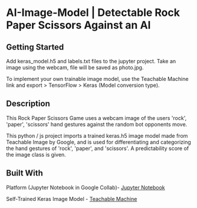 # AI-Image-Model | Detectable Rock Paper Scissors Against an AI 

## Getting Started 
Add keras_model.h5 and labels.txt files to the jupyter project. Take an image using the webcam, file will be saved as photo.jpg. 

To implement your own trainable image model, use the Teachable Machine link and export > TensorFlow > Keras (Model conversion type).

## Description
This Rock Paper Scissors Game uses a webcam image of the users 'rock', 'paper', 'scissors' hand gestures against the random bot opponents move. 

This python / js project imports a trained keras.h5 image model made from Teachable Image by Google, and is used for differentiating and categorizing the hand gestures of 'rock', 'paper', and 'scissors'. A predictability score of the image class is given.

## Built With
Platform (Jupyter Notebook in Google Collab)- [Jupyter Notebook](https://jupyter.org/)

Self-Trained Keras Image Model - [Teachable Machine](https://teachablemachine.withgoogle.com/train/image)


